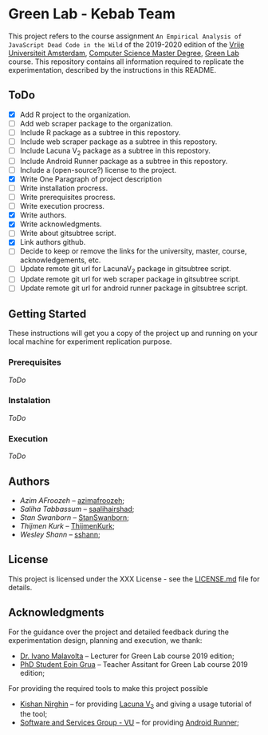 # Green Lab - Kebab Team

This project refers to the course assignment ``An Empirical Analysis of JavaScript Dead Code in the Wild`` of the 2019-2020 edition of the [Vrije Universiteit Amsterdam](https://www.vu.nl/en), [Computer Science Master Degree](https://masters.vu.nl/en/programmes/computer-science-uva/index.aspx), [Green Lab](https://studiegids.vu.nl/en/Master/2018-2019/computer-science/X_418158) course. This repository contains all information required to replicate the experimentation, described by the instructions in this README. 

## ToDo

- [x] Add R project to the organization.
- [ ] Add web scraper package to the organization.
- [ ] Include R package as a subtree in this repostory.
- [ ] Include web scraper package as a subtree in this repostory. 
- [ ] Include Lacuna V<sub>2</sub> package as a subtree in this repostory. 
- [ ] Include Android Runner package as a subtree in this repostory. 
- [ ] Include a (open-source?) license to the project.
- [x] Write One Paragraph of project description
- [ ] Write installation procress.
- [ ] Write prerequisites procress.
- [ ] Write execution procress.
- [x] Write authors.
- [x] Write acknowledgments.
- [ ] Write about gitsubtree script.
- [x] Link authors github.
- [ ] Decide to keep or remove the links for the university, master, course, acknowledgements, etc.
- [ ] Update remote git url for LacunaV<sub>2</sub> package in gitsubtree script.
- [ ] Update remote git url for web scraper package in gitsubtree script.
- [ ] Update remote git url for android runner package in gitsubtree script.

## Getting Started

These instructions will get you a copy of the project up and running on your local machine for experiment replication purpose.

### Prerequisites

*ToDo*

### Instalation

*ToDo*

### Execution

*ToDo*

## Authors 

- *Azim AFroozeh* &ndash; [azimafroozeh](https://github.com/azimafroozeh);
- *Saliha Tabbassum* &ndash; [saalihairshad](https://github.com/saalihairshad); 
- *Stan Swanborn* &ndash; [StanSwanborn](https://github.com/StanSwanborn);
- *Thijmen Kurk* &ndash; [ThijmenKurk](https://github.com/ThijmenKurk);
- *Wesley Shann* &ndash; [sshann](https://github.com/sshann);

## License

This project is licensed under the XXX License - see the [LICENSE.md](LICENSE.md) file for details.

## Acknowledgments

For the guidance over the project and detailed feedback during the experimentation design, planning and execution, we thank:

- [Dr. Ivano Malavolta](https://research.vu.nl/en/persons/ivano-malavolta) &ndash; Lecturer for Green Lab course 2019 edition; 
- [PhD Student Eoin Grua](https://research.vu.nl/en/persons/eoin-grua) &ndash; Teacher Assitant for Green Lab course 2019 edition;

For providing the required tools to make this project possible
- [Kishan Nirghin](https://www.linkedin.com/in/kishan-nirghin-83b272149/) &ndash; for providing [Lacuna V<sub>2</sub>](https://github.com/Kishanjay/LacunaV2) and giving a usage tutorial of the tool;
- [Software and Services Group - VU](http://s2group.cs.vu.nl/) &ndash; for providing [Android Runner](https://github.com/sshann/android-runner);
